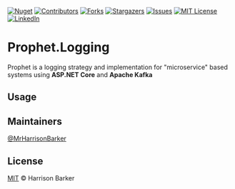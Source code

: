[![Nuget][nuget-shield]][nuget-shield]
[![Contributors][contributors-shield]][contributors-url]
[![Forks][forks-shield]][forks-url]
[![Stargazers][stars-shield]][stars-url]
[![Issues][issues-shield]][issues-url]
[![MIT License][license-shield]][license-url]
[![LinkedIn][linkedin-shield]][linkedin-url]

# Prophet.Logging

Prophet is a logging strategy and implementation for "microservice" based systems using **ASP.NET Core** and **Apache Kafka**

## Usage


## Maintainers

[@MrHarrisonBarker](https://github.com/MrHarrisonBarker)

## License

[MIT](LICENSE) © Harrison Barker


<!-- MARKDOWN LINKS & IMAGES -->
<!-- https://www.markdownguide.org/basic-syntax/#reference-style-links -->
[nuget-url]: https://www.nuget.org/packages/Prophet.Logging/
[nuget-shield]: https://img.shields.io/nuget/dt/Prophet.Logging?style=for-the-badge
[contributors-shield]: https://img.shields.io/github/contributors/MrHarrisonBarker/Prophet.Logging.svg?style=for-the-badge
[contributors-url]: https://github.com/MrHarrisonBarker/Prophet.Logging/graphs/contributors
[forks-shield]: https://img.shields.io/github/forks/MrHarrisonBarker/Prophet.Logging.svg?style=for-the-badge
[forks-url]: https://github.com/MrHarrisonBarker/Prophet.Logging/network/members
[stars-shield]: https://img.shields.io/github/stars/MrHarrisonBarker/Prophet.Logging.svg?style=for-the-badge
[stars-url]: https://github.com/MrHarrisonBarker/Prophet.Logging/stargazers
[issues-shield]: https://img.shields.io/github/issues/MrHarrisonBarker/Prophet.Logging.svg?style=for-the-badge
[issues-url]: https://github.com/MrHarrisonBarker/Prophet.Logging/issues
[license-shield]: https://img.shields.io/github/license/MrHarrisonBarker/Prophet.Logging.svg?style=for-the-badge
[license-url]: https://github.com/MrHarrisonBarker/Prophet.Logging/blob/master/LICENSE.txt
[linkedin-shield]: https://img.shields.io/badge/-LinkedIn-black.svg?style=for-the-badge&logo=linkedin&colorB=555
[linkedin-url]: https://www.linkedin.com/in/harrisonbarker
